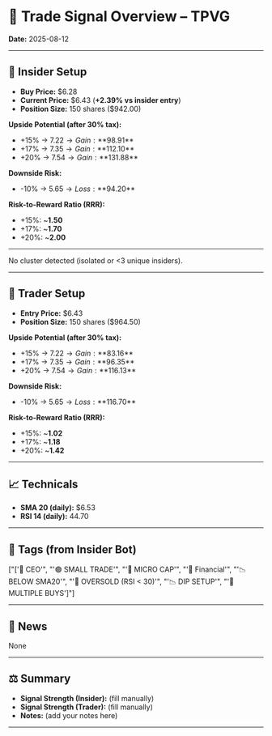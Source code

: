
# 📝 Trade Signal Overview – TPVG

**Date:** 2025-08-12

---

## 👤 Insider Setup
- **Buy Price:** $6.28
- **Current Price:** $6.43 (**+2.39% vs insider entry**)
- **Position Size:** 150 shares ($942.00)

**Upside Potential (after 30% tax):**
- +15% → $7.22 → Gain: **$98.91**
- +17% → $7.35 → Gain: **$112.10**
- +20% → $7.54 → Gain: **$131.88**

**Downside Risk:**
- -10% → $5.65 → Loss: **$94.20**

**Risk-to-Reward Ratio (RRR):**
- +15%: ~**1.50**
- +17%: ~**1.70**
- +20%: ~**2.00**

---

No cluster detected (isolated or <3 unique insiders).

---

## 💸 Trader Setup
- **Entry Price:** $6.43
- **Position Size:** 150 shares ($964.50)

**Upside Potential (after 30% tax):**
- +15% → $7.22 → Gain: **$83.16**
- +17% → $7.35 → Gain: **$96.35**
- +20% → $7.54 → Gain: **$116.13**

**Downside Risk:**
- -10% → $5.65 → Loss: **$116.70**

**Risk-to-Reward Ratio (RRR):**
- +15%: ~**1.02**
- +17%: ~**1.18**
- +20%: ~**1.42**

---

## 📈 Technicals
- **SMA 20 (daily):** $6.53
- **RSI 14 (daily):** 44.70

---

## 🧩 Tags (from Insider Bot)
["['👑 CEO'", "'🟢 SMALL TRADE'", "'🐣 MICRO CAP'", "'🏦 Financial'", "'📉 BELOW SMA20'", "'🔻 OVERSOLD (RSI < 30)'", "'📉 DIP SETUP'", "'🧩 MULTIPLE BUYS']"]

---

## 📢 News
None

---

## ⚖️ Summary
- **Signal Strength (Insider):** (fill manually)
- **Signal Strength (Trader):** (fill manually)
- **Notes:** (add your notes here)

---
